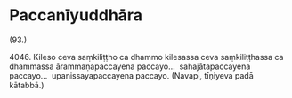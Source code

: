 # Paccanīyuddhāra

(93.)

4046\. Kileso ceva saṃkiliṭṭho ca dhammo kilesassa ceva saṃkiliṭṭhassa ca dhammassa ārammaṇapaccayena paccayo…  sahajātapaccayena paccayo…  upanissayapaccayena paccayo. (Navapi, tīṇiyeva padā kātabbā.)
